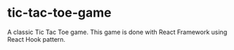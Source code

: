 # tic-tac-toe-game
A classic Tic Tac Toe game. This game is done with React Framework using React Hook pattern.
